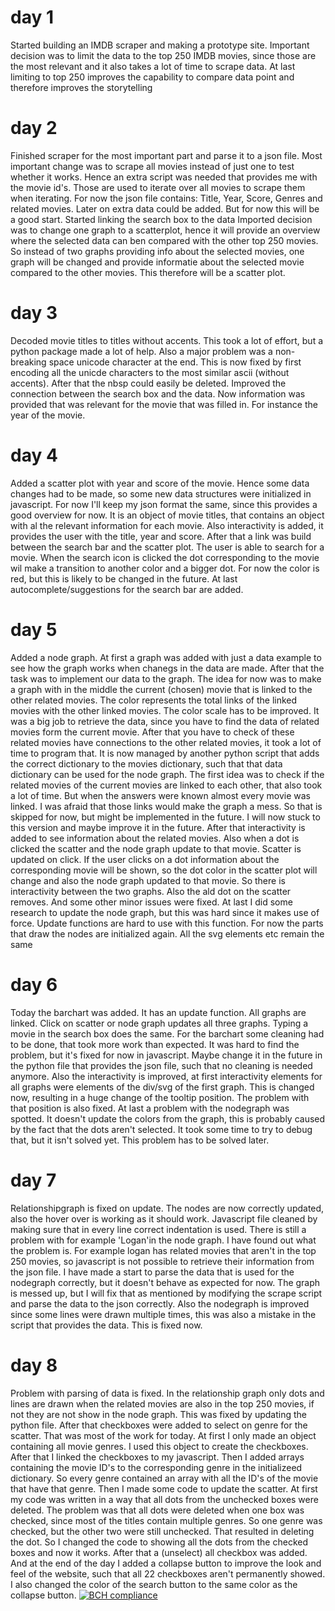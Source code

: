 # day 1
Started building an IMDB scraper and making a prototype site. Important decision was to limit the data to the top 250 IMDB movies, since those are the most relevant and it also takes a lot of time to scrape data. At last limiting to top 250 improves the capability to compare data point and therefore improves the storytelling

# day 2
Finished scraper for the most important part and parse it to a json file. Most important change was to scrape all movies instead of just one to test whether it works. Hence an extra script was needed that provides me with the movie id's. Those are used to iterate over all movies to scrape them when iterating. 
For now the json file contains: Title, Year, Score, Genres and related movies. Later on extra data could be added. But for now this will be a good start.
Started linking the search box to the data
Imported decision was to change one graph to a scatterplot, hence it will provide an overview where the selected data can ben compared with the other top 250 movies. So instead of two graphs providing info about the selected movies, one graph will be changed and provide informatie about the selected movie compared to the other movies. This therefore will be a scatter plot.

# day 3
Decoded movie titles to titles without accents. This took a lot of effort, but a python package made a lot of help. Also a major problem was a non-breaking space unicode character at the end. This is now fixed by first encoding all the unicde characters to the most similar ascii (without accents). After that the nbsp could easily be deleted.
Improved the connection between the search box and the data. Now information was provided that was relevant for the movie that was filled in. For instance the year of the movie.

# day 4
Added a scatter plot with year and score of the movie. Hence some data changes had to be made, so some new data structures were initialized in javascript. For now I'll keep my json format the same, since this provides a good overview for now. It is an object of movie titles, that contains an object with al the relevant information for each movie.
Also interactivity is added, it provides the user with the title, year and score.
After that a link was build between the search bar and the scatter plot. The user is able to search for a movie. When the search icon is clicked the dot corresponding to the movie wil make a transition to another color and a bigger dot. For now the color is red, but this is likely to be changed in the future.
At last autocomplete/suggestions for the search bar are added. 

# day 5
Added a node graph. At first a graph was added with just a data example to see how the graph works when chanegs in the data are made. After that the task was to implement our data to the graph. The idea for now was to make a graph with in the middle the current (chosen) movie that is linked to the other related movies. The color represents the total links of the linked movies with the other linked movies. The color scale has to be improved. It was a big job to retrieve the data, since you have to find the data of related movies form the current movie. After that you have to check of these related movies have connections to the other related movies, it took a lot of time to program that. It is now managed by another python script that adds the correct dictionary to the movies dictionary, such that that data dictionary can be used for the node graph. The first idea was to check if the related movies of the current movies are linked to each other, that also took a lot of time. But when the answers were known almost every movie was linked. I was afraid that those links would make the graph a mess. So that is skipped for now, but might be implemented in the future. I will now stuck to this version and maybe improve it in the future. After that interactivity is added to see information about the related movies. Also when a dot is clicked the scatter and the node graph update to that movie.
Scatter is updated on click. If the user clicks on a dot information about the corresponding movie will be shown, so the dot color in the scatter plot will change and also the node graph updated to that movie. So there is interactivity between the two graphs. Also the ald dot on the scatter removes. And some other minor issues were fixed. At last I did some research to update the node graph, but this was hard since it makes use of force. Update functions are hard to use with this function. For now the parts that draw the nodes are initialized again. All the svg elements etc remain the same

# day 6

Today the barchart was added. It has an update function. All graphs are linked. Click on scatter or node graph updates all three graphs. Typing a movie in the search box does the same. For the barchart some cleaning had to be done, that took more work than expected. It was hard to find the problem, but it's fixed for now in javascript. Maybe change it in the future in the python file that provides the json file, such that no cleaning is needed anymore. Also the interactivity is improved, at first interactivity elements for all graphs were elements of the div/svg of the first graph. This is changed now, resulting in a huge change of the tooltip position. The problem with that position is also fixed. At last a problem with the nodegraph was spotted. It doesn't update the colors from the graph, this is probably caused by the fact that the dots aren't selected. It took some time to try to debug that, but it isn't solved yet. This problem has to be solved later.

# day 7
Relationshipgraph is fixed on update. The nodes are now correctly updated, also the hover over is working as it should work. Javascript file cleaned by making sure that in every line correct indentation is used. There is still a problem with for example 'Logan'in the node graph. I have found out what the problem is. For example logan has related movies that aren't in the top 250 movies, so javascript is not possible to retrieve their information from the json file. I have made a start to parse the data that is used for the nodegraph correctly, but it doesn't behave as expected for now. The graph is messed up, but I will fix that as mentioned by modifying the scrape script and parse the data to the json correctly. Also the nodegraph is improved since some lines were drawn multiple times, this was also a mistake in the script that provides the data. This is fixed now.

# day 8
Problem with parsing of data is fixed. In the relationship graph only dots and lines are drawn when the related movies are also in the top 250 movies, if not they are not show in the node graph. This was fixed by updating the python file. After that checkboxes were added to select on genre for the scatter. That was most of the work for today. At first I only made an object containing all movie genres. I used this object to create the checkboxes. After that I linked the checkboxes to my javascript. Then I added arrays containing the movie ID's to the corresponding genre in the initializeed dictionary. So every genre contained an array with all the ID's of the movie that have that genre. Then I made some code to update the scatter. At first my code was written in a way that all dots from the unchecked boxes were deleted. The problem was that all dots were deleted when one box was checked, since most of the titles contain multiple genres. So one genre was checked, but the other two were still unchecked. That resulted in deleting the dot. So I changed the code to showing all the dots from the checked boxes and now it works. After that a (unselect) all checkbox was added. And at the end of the day I added a collapse button to improve the look and feel of the website, such that all 22 checkboxes aren't permanently showed. I also changed the color of the search button to the same color as the collapse button.
[![BCH compliance](https://bettercodehub.com/edge/badge/nathanbijleveld/IMDB?branch=master)](https://bettercodehub.com/)
